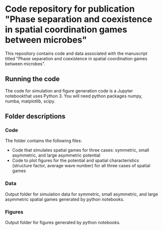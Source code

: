 # Code repository for publication "Phase separation and coexistence in spatial coordination games between microbes"
This repository contains code and data associated with the manuscript titled "Phase separation and coexistence in spatial coordination games between microbes". 

## Running the code
The code for simulation and figure generation code is a Jupyter notebookthat uses Python 3. You will need python packages numpy, numba, matplotlib, scipy. 

## Folder descriptions

### Code
The folder contains the following files:
* Code that simulates spatial games for three cases: symmetric, small asymmetric, and large asymmetric potential
* Code to plot figures for the potential and spatial characteristics (structure factor, average wave number) for all three cases of spatial games

### Data
Output folder for simulation data for symmetric, small asymmetric, and large asymmetric spatial games generated by python notebooks.

### Figures
Output folder for figures generated by python notebooks.
